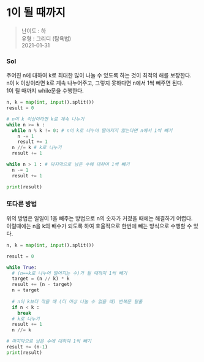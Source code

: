 # 1이 될 때까지
> 난이도 : 하   
> 유형 : 그리디 (탐욕법)  
> 2021-01-31

### Sol
주어진 n에 대하여 k로 최대한 많이 나눌 수 있도록 하는 것이 최적의 해를 보장한다.  
n이 k 이상이라면 k로 계속 나누어주고, 그렇지 못하다면 n에서 1씩 빼주면 된다.  
1이 될 때까지 while문을 수행한다. 
```python
n, k = map(int, input().split())
result = 0

# n이 k 이상이라면 k로 계속 나누기
while n >= k :
  while n % k != 0: # n이 k로 나누어 떨어지지 않는다면 n에서 1씩 빼기
    n -= 1
    result += 1
  n //= k # k로 나누기
  result += 1

while n > 1 : # 마지막으로 남은 수에 대하여 1씩 빼기
  n -= 1
  result += 1

print(result) 
```

### 또다른 방법
위의 방법은 일일이 1을 빼주는 방법으로 n의 숫자가 커졌을 때에는 해결하기 어렵다.  
이럴때에는 n을 k의 배수가 되도록 하여 효율적으로 한번에 빼는 방식으로 수행할 수 있다.
```python
n, k = map(int, input().split())

result = 0

while True: 
  # (n==k로 나누어 떨어지는 수)가 될 때까지 1씩 빼기
  target = (n // k) * k
  result += (n - target)
  n = target
 
  # n이 k보다 작을 때 (더 이상 나눌 수 없을 때) 반복문 탈출
  if n < k :
    break
  # k로 나누기
  result += 1
  n //= k

# 마지막으로 남은 수에 대하여 1씩 빼기
result += (n-1)
print(result)

```